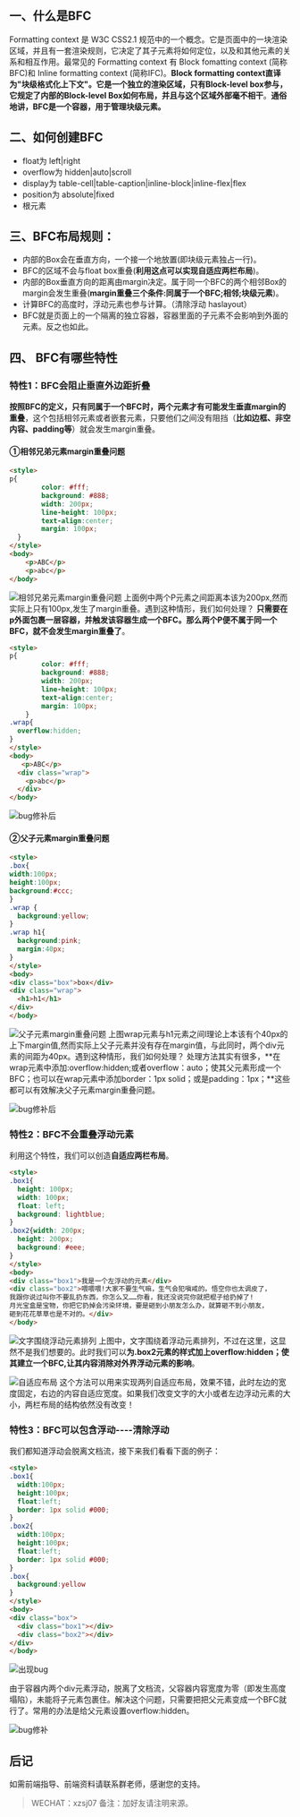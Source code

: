 ## 一、什么是BFC

Formatting context 是 W3C CSS2.1 规范中的一个概念。它是页面中的一块渲染区域，并且有一套渲染规则，它决定了其子元素将如何定位，以及和其他元素的关系和相互作用。最常见的 Formatting context 有 Block fomatting context (简称BFC)和 Inline formatting context (简称IFC)。**Block formatting context直译为"块级格式化上下文"。它是一个独立的渲染区域，只有Block-level box参与， 它规定了内部的Block-level Box如何布局，并且与这个区域外部毫不相干**。**通俗地讲，BFC是一个容器，用于管理块级元素。**

## 二、如何创建BFC

*   float为 left|right
*   overflow为 hidden|auto|scroll
*   display为 table-cell|table-caption|inline-block|inline-flex|flex
*   position为 absolute|fixed
*   根元素

## 三、BFC布局规则：

*   内部的Box会在垂直方向，一个接一个地放置(即块级元素独占一行)。
*   BFC的区域不会与float box重叠(**利用这点可以实现自适应两栏布局**)。
*   内部的Box垂直方向的距离由margin决定。属于同一个BFC的两个相邻Box的margin会发生重叠(**margin重叠三个条件:同属于一个BFC;相邻;块级元素**)。
*   计算BFC的高度时，浮动元素也参与计算。（清除浮动 haslayout）
*   BFC就是页面上的一个隔离的独立容器，容器里面的子元素不会影响到外面的元素。反之也如此。

## 四、 BFC有哪些特性

### 特性1：BFC会阻止垂直外边距折叠

**按照BFC的定义，只有同属于一个BFC时，两个元素才有可能发生垂直margin的重叠**，这个包括相邻元素或者嵌套元素，只要他们之间没有阻挡（**比如边框、非空内容、padding等**）就会发生margin重叠。

#### ①相邻兄弟元素margin重叠问题

```html
<style>
p{
        color: #fff;
        background: #888;
        width: 200px;
        line-height: 100px;
        text-align:center;
        margin: 100px;
  }
</style>
<body>
    <p>ABC</p>
    <p>abc</p>
</body>

```

![相邻兄弟元素margin重叠问题](https://upload-images.jianshu.io/upload_images/24295319-0fb0ee9e830d4861?imageMogr2/auto-orient/strip%7CimageView2/2/w/1240)
上面例中两个P元素之间距离本该为200px,然而实际上只有100px,发生了margin重叠。遇到这种情形，我们如何处理？
**只需要在p外面包裹一层容器，并触发该容器生成一个BFC。那么两个P便不属于同一个BFC，就不会发生margin重叠了**。
```html
<style>
p{
        color: #fff;
        background: #888;
        width: 200px;
        line-height: 100px;
        text-align:center;
        margin: 100px;
    }
.wrap{
  overflow:hidden;
}
</style>
<body>
   <p>ABC</p>
  <div class="wrap">
    <p>abc</p>
  </div>
</body>

```

![bug修补后](https://upload-images.jianshu.io/upload_images/24295319-ecfdc6082b43d7d3?imageMogr2/auto-orient/strip%7CimageView2/2/w/1240)

#### ②父子元素margin重叠问题

```html
<style>
.box{
width:100px;
height:100px;
background:#ccc;
}
.wrap {
  background:yellow;
}
.wrap h1{
  background:pink;
  margin:40px;
}
</style>
<body>
<div class="box">box</div>
<div class="wrap">
  <h1>h1</h1>
</div>
</body>

```

![父子元素margin重叠问题](https://upload-images.jianshu.io/upload_images/24295319-c9d21ec3205dd304?imageMogr2/auto-orient/strip%7CimageView2/2/w/1240)
上图wrap元素与h1元素之间l理论上本该有个40px的上下margin值,然而实际上父子元素并没有存在margin值，与此同时，两个div元素的间距为40px。遇到这种情形，我们如何处理？
处理方法其实有很多，**在wrap元素中添加:overflow:hidden;或者overflow：auto；使其父元素形成一个BFC；也可以在wrap元素中添加border：1px solid；或是padding：1px；**这些都可以有效解决父子元素margin重叠问题。

![bug修补后](https://upload-images.jianshu.io/upload_images/24295319-3097db81ff365177?imageMogr2/auto-orient/strip%7CimageView2/2/w/1240)

### 特性2：BFC不会重叠浮动元素

利用这个特性，我们可以创造**自适应两栏布局**。

```html
<style>
.box1{
  height: 100px;
  width: 100px;
  float: left;
  background: lightblue;
}
.box2{width: 200px;
  height: 200px;
  background: #eee;
}
</style>
<body>
<div class="box1">我是一个左浮动的元素</div>
<div class="box2">喂喂喂!大家不要生气嘛，生气会犯嗔戒的。悟空你也太调皮了，
我跟你说过叫你不要乱扔东西，你怎么又……你看，我还没说完你就把棍子给扔掉了!
月光宝盒是宝物，你把它扔掉会污染环境，要是砸到小朋友怎么办，就算砸不到小朋友，
砸到花花草草也是不对的。</div>
</body>

```

![文字围绕浮动元素排列](https://upload-images.jianshu.io/upload_images/24295319-0210b5150138e1f0?imageMogr2/auto-orient/strip%7CimageView2/2/w/1240)
上图中，文字围绕着浮动元素排列，不过在这里，这显然不是我们想要的。此时我们可以**为.box2元素的样式加上overflow:hidden；使其建立一个BFC,让其内容消除对外界浮动元素的影响**。

![自适应布局](https://upload-images.jianshu.io/upload_images/24295319-10c8523ad44011d6?imageMogr2/auto-orient/strip%7CimageView2/2/w/1240)
这个方法可以用来实现两列自适应布局，效果不错，此时左边的宽度固定，右边的内容自适应宽度。如果我们改变文字的大小或者左边浮动元素的大小，两栏布局的结构依然没有改变！

### 特性3：BFC可以包含浮动----清除浮动

我们都知道浮动会脱离文档流，接下来我们看看下面的例子：

```html
<style>
.box1{
  width:100px;
  height:100px;
  float:left;
  border: 1px solid #000;
}
.box2{
  width:100px;
  height:100px;
  float:left;
  border: 1px solid #000;
}
.box{
  background:yellow
}
</style>
<body>
<div class="box">
  <div class="box1"></div>
  <div class="box2"></div>
</div> 
</body>

```

![出现bug](https://upload-images.jianshu.io/upload_images/24295319-4c97b0fcaaec9699?imageMogr2/auto-orient/strip%7CimageView2/2/w/1240)

由于容器内两个div元素浮动，脱离了文档流，父容器内容宽度为零（即发生高度塌陷），未能将子元素包裹住。解决这个问题，只需要把把父元素变成一个BFC就行了。常用的办法是给父元素设置overflow:hidden。

![bug修补](https://upload-images.jianshu.io/upload_images/24295319-a6a5366bf78c5e20.png?imageMogr2/auto-orient/strip%7CimageView2/2/w/1240)

后记
------

如需前端指导、前端资料请联系群老师，感谢您的支持。

> WECHAT：xzsj07
> 备注：加好友请注明来源。